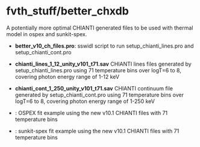 # fvth_stuff/better_chxdb
A potentially more optimal CHIANTI generated files to be used with thermal model in ospex and sunkit-spex.

* **better_v10_ch_files.pro**: sswidl script to run setup_chianti_lines.pro and setup_chianti_cont.pro
* **chianti_lines_1_12_unity_v101_t71.sav** CHIANTI lines files generated by setup_chianti_lines.pro using 71 temperature bins over logT=6 to 8, covering photon energy range of 1-12 keV
* **chianti_cont_1_250_unity_v101_t71.sav** CHIANTI continuum file generated by setup_chianti_cont.pro using 71 temperature bins over logT=6 to 8, covering photon energy range of 1-250 keV

* : OSPEX fit example using the new v10.1 CHIANTI files with 71 temperature bins
* : sunkit-spex fit example using the new v10.1 CHIANTI files with 71 temperature bins
